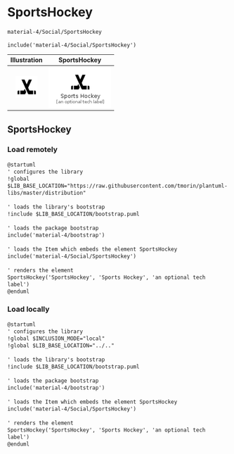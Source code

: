 # SportsHockey


```text
material-4/Social/SportsHockey
```

```text
include('material-4/Social/SportsHockey')
```



| Illustration | SportsHockey |
| :---: | :---: |
| ![illustration for Illustration](../../material-4/Social/SportsHockey.png) | ![illustration for SportsHockey](../../material-4/Social/SportsHockey.Local.png) |




## SportsHockey

### Load remotely
```plantuml
@startuml
' configures the library
!global $LIB_BASE_LOCATION="https://raw.githubusercontent.com/tmorin/plantuml-libs/master/distribution"

' loads the library's bootstrap
!include $LIB_BASE_LOCATION/bootstrap.puml

' loads the package bootstrap
include('material-4/bootstrap')

' loads the Item which embeds the element SportsHockey
include('material-4/Social/SportsHockey')

' renders the element
SportsHockey('SportsHockey', 'Sports Hockey', 'an optional tech label')
@enduml
```

### Load locally
```plantuml
@startuml
' configures the library
!global $INCLUSION_MODE="local"
!global $LIB_BASE_LOCATION="../.."

' loads the library's bootstrap
!include $LIB_BASE_LOCATION/bootstrap.puml

' loads the package bootstrap
include('material-4/bootstrap')

' loads the Item which embeds the element SportsHockey
include('material-4/Social/SportsHockey')

' renders the element
SportsHockey('SportsHockey', 'Sports Hockey', 'an optional tech label')
@enduml
```


